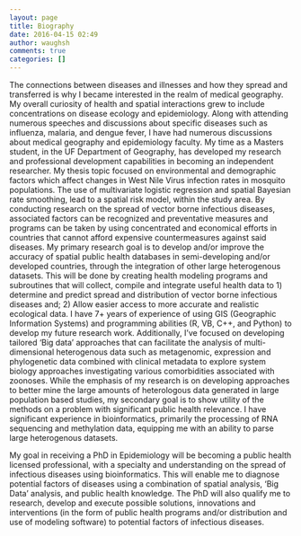 ```yaml
---
layout: page
title: Biography
date: 2016-04-15 02:49
author: waughsh
comments: true
categories: []
---
```

The connections between diseases and illnesses and how they spread and transferred is why I became interested in the realm of medical geography. My overall curiosity of health and spatial interactions grew to include concentrations on disease ecology and epidemiology. Along with attending numerous speeches and discussions about specific diseases such as influenza, malaria, and dengue fever, I have had numerous discussions about medical geography and epidemiology faculty.
My time as a Masters student, in the UF Department of Geography, has developed my research and professional development capabilities in becoming an independent researcher. My thesis topic focused on environmental and demographic factors which affect changes in West Nile Virus infection rates in mosquito populations. The use of multivariate logistic regression and spatial Bayesian rate smoothing, lead to a spatial risk model, within the study area. By conducting research on the spread of vector borne infectious diseases, associated factors can be recognized and preventative measures and programs can be taken by using concentrated and economical efforts in countries that cannot afford expensive countermeasures against said diseases.
My primary research goal is to develop and/or improve the accuracy of spatial public health databases in semi-developing and/or developed countries, through the integration of other large heterogenous datasets. This will be done by creating health modeling programs and subroutines that will collect, compile and integrate useful health data to 1) determine and predict spread and distribution of vector borne infectious diseases and; 2) Allow easier access to more accurate and realistic ecological data. I have 7+ years of experience of using GIS (Geographic Information Systems) and programming abilities (R, VB, C++, and Python) to develop my future research work. Additionally, I’ve focused on developing tailored ‘Big data’ approaches that can facilitate the analysis of multi-dimensional heterogenous data such as metagenomic, expression and phylogenetic data combined with clinical metadata to explore system biology approaches investigating various comorbidities associated with zoonoses. While the emphasis of my research is on developing approaches to better mine the large amounts of heterologous data generated in large population based studies, my secondary goal is to show utility of the methods on a problem with significant public health relevance. I have significant experience in bioinformatics, primarily the processing of RNA sequencing and methylation data, equipping me with an ability to parse large heterogenous datasets.

My goal in receiving a PhD in Epidemiology will be becoming a public health licensed professional, with a specialty and understanding on the spread of infectious diseases using bioinformatics. This will enable me to diagnose potential factors of diseases using a combination of spatial analysis, ‘Big Data’ analysis, and public health knowledge. The PhD will also qualify me to research, develop and execute possible solutions, innovations and interventions (in the form of public health programs and/or distribution and use of modeling software) to potential factors of infectious diseases.
